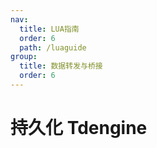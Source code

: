 ```yaml
---
nav:
  title: LUA指南
  order: 6
  path: /luaguide
group:
  title: 数据转发与桥接
  order: 6
---
```


# 持久化 Tdengine
